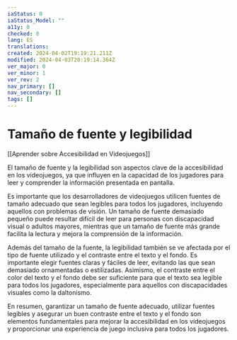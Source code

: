 ```yaml
---
iaStatus: 0
iaStatus_Model: ""
a11y: 0
checked: 0
lang: ES
translations: 
created: 2024-04-02T19:19:21.211Z
modified: 2024-04-03T20:19:14.364Z
ver_major: 0
ver_minor: 1
ver_rev: 2
nav_primary: []
nav_secondary: []
tags: []
---
```

# Tamaño de fuente y legibilidad

[[Aprender sobre Accesibilidad en Videojuegos]]

El tamaño de fuente y la legibilidad son aspectos clave de la accesibilidad en los videojuegos, ya que influyen en la capacidad de los jugadores para leer y comprender la información presentada en pantalla.

Es importante que los desarrolladores de videojuegos utilicen fuentes de tamaño adecuado que sean legibles para todos los jugadores, incluyendo aquellos con problemas de visión. Un tamaño de fuente demasiado pequeño puede resultar difícil de leer para personas con discapacidad visual o adultos mayores, mientras que un tamaño de fuente más grande facilita la lectura y mejora la comprensión de la información.

Además del tamaño de la fuente, la legibilidad también se ve afectada por el tipo de fuente utilizado y el contraste entre el texto y el fondo. Es importante elegir fuentes claras y fáciles de leer, evitando las que sean demasiado ornamentadas o estilizadas. Asimismo, el contraste entre el color del texto y el fondo debe ser suficiente para que el texto sea legible para todos los jugadores, especialmente para aquellos con discapacidades visuales como la daltonismo.

En resumen, garantizar un tamaño de fuente adecuado, utilizar fuentes legibles y asegurar un buen contraste entre el texto y el fondo son elementos fundamentales para mejorar la accesibilidad en los videojuegos y proporcionar una experiencia de juego inclusiva para todos los jugadores.
